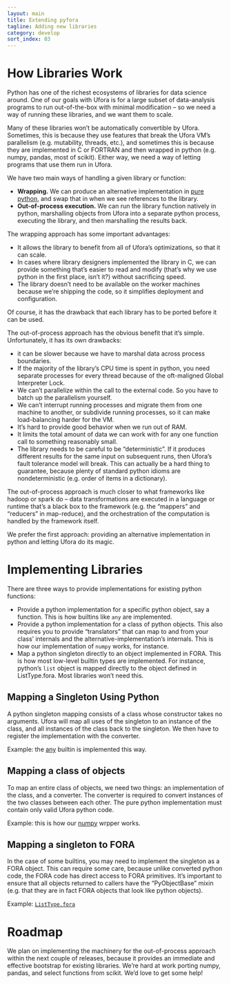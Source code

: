 ```yaml
---
layout: main
title: Extending pyfora
tagline: Adding new libraries
category: develop
sort_index: 03
---
```


# How Libraries Work

Python has one of the richest ecosystems of libraries for data science around.
One of our goals with Ufora is for a large subset of data-analysis programs to run out-of-the-box
with minimal modification – so we need a way of running these libraries, and we want them to scale.

Many of these libraries won’t be automatically convertible by Ufora.
Sometimes, this is because they use features that break the Ufora VM’s parallelism (e.g. mutability, threads, etc.),
and sometimes this is because they are implemented in C or FORTRAN and then wrapped in python (e.g. numpy, pandas, most of scikit).
Either way, we need a way of letting programs that use them run in Ufora.

We have two main ways of handling a given library or function:

- **Wrapping.** We can produce an alternative implementation in [pure python](/documentation/python-restrictions.html),
    and swap that in when we see references to the library.
- **Out-of-process execution.** We can run the library function natively in python,
    marshalling objects from Ufora into a separate python process,
    executing the library, and then marshalling the results back.

The wrapping approach has some important advantages:

- It allows the library to benefit from all of Ufora’s optimizations, so that it can scale.
- In cases where library designers implemented the library in C, we can provide something that’s easier
    to read and modify (that’s why we use python in the first place, isn’t it?) without sacrificing speed.
- The library doesn’t need to be available on the worker machines because we’re shipping the code,
    so it simplifies deployment and configuration.

Of course, it has the drawback that each library has to be ported before it can be used.

The out-of-process approach has the obvious benefit that it’s simple.
Unfortunately, it has its own drawbacks:

- it can be slower because we have to marshal data across process boundaries.
- If the majority of the library’s CPU time is spent in python, you need separate processes for every
    thread because of the oft-maligned Global Interpreter Lock.
- We can’t parallelize within the call to the external code. So you have to batch up the parallelism yourself.
- We can’t interrupt running processes and migrate them from one machine to another, or subdivide running processes,
    so it can make load-balancing harder for the VM.
- It’s hard to provide good behavior when we run out of RAM.
- It limits the total amount of data we can work with for any one function call to something reasonably small.
- The library needs to be careful to be “deterministic”.
    If it produces different results for the same input on subsequent runs,
    then Ufora’s fault tolerance model will break.
    This can actually be a hard thing to guarantee, because plenty of standard python idioms
    are nondeterministic (e.g. order of items in a dictionary).

The out-of-process approach is much closer to what frameworks like hadoop or spark do – data transformations
are executed in a language or runtime that’s a black box to the framework (e.g. the “mappers” and “reducers” in map-reduce),
and the orchestration of the computation is handled by the framework itself.

We prefer the first approach: providing an alternative implementation in python and letting Ufora do its magic.


# Implementing Libraries

There are three ways to provide implementations for existing python functions:

- Provide a python implementation for a specific python object, say a function.
    This is how builtins like `any` are implemented.
- Provide a python implementation for a class of python objects.
    This also requires you to provide “translators” that can map to and from your class’ internals and
    the alternative-implementation’s internals.  This is how our implementation of `numpy` works, for instance.
- Map a python singleton directly to an object implemented in FORA. This is how most low-level builtin types are implemented.
    For instance, python’s `list` object is mapped directly to the object defined in ListType.fora.
    Most libraries won’t need this.


## Mapping a Singleton Using Python

A python singleton mapping consists of a class whose constructor takes no arguments.
Ufora will map all uses of the singleton to an instance of the class, and all instances of the class back to the singleton.
We then have to register the implementation with the converter.

Example: the [any](https://github.com/ufora/ufora/blob/0.1/packages/python/pyfora/BuiltinPureImplementationMappings.py#L45)
builtin is implemented this way.


## Mapping a class of objects

To map an entire class of objects, we need two things: an implementation of the class, and a converter.
The converter is required to convert instances of the two classes between each other.
The pure python implementation must contain only valid Ufora python code.

Example: this is how our [numpy](https://github.com/ufora/ufora/blob/0.1/packages/python/pyfora/typeConverters/PurePythonNumpyArray.py#L21)
wrpper works.


## Mapping a singleton to FORA

In the case of some builtins, you may need to implement the singleton as a FORA object.
This can require some care, because unlike converted python code, the FORA code has direct access to FORA primitives.
It’s important to ensure that all objects returned to callers have the “PyObjectBase” mixin
(e.g. that they are in fact FORA objects that look like python objects).

Example: [`ListType.fora`](https://github.com/ufora/ufora/blob/0.1/packages/python/pyfora/fora/purePython/ListType.fora#L17)


# Roadmap

We plan on implementing the machinery for the out-of-process approach within the next couple of releases,
because it provides an immediate and effective bootstrap for existing libraries.
We’re hard at work porting numpy, pandas, and select functions from scikit.
We’d love to get some help!

